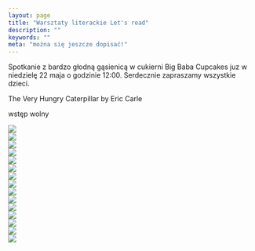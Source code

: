 ```yaml
---
layout: page
title: "Warsztaty literackie Let's read"
description: ""
keywords: ""
meta: "można się jeszcze dopisać!"
---
```


Spotkanie z bardzo głodną gąsienicą w cukierni Big Baba Cupcakes juz w niedzielę
22 maja o godzinie 12:00. Serdecznie zapraszamy wszystkie dzieci.

The Very Hungry Caterpillar by Eric Carle

wstęp wolny

<section class="gallery">
    <div class="galleryItem">
        <div class="stack twisted">
            <a href="http://interpc.pl/~mlewinterpc/myschoolofenglish/images/large/literary-workshops-2015/1.jpg">
                <img src="http://interpc.pl/~mlewinterpc/myschoolofenglish/images/small/literary-workshops-2015/1.jpg"/>
            </a>
        </div>
    </div>
    <div class="galleryItem">
        <div class="stack twisted">
            <a href="http://interpc.pl/~mlewinterpc/myschoolofenglish/images/large/literary-workshops-2015/2.jpg">
                <img src="http://interpc.pl/~mlewinterpc/myschoolofenglish/images/small/literary-workshops-2015/2.jpg"/>
            </a>
        </div>
    </div>
    <div class="galleryItem">
        <div class="stack twisted">
            <a href="http://interpc.pl/~mlewinterpc/myschoolofenglish/images/large/literary-workshops-2015/3.jpg">
                <img src="http://interpc.pl/~mlewinterpc/myschoolofenglish/images/small/literary-workshops-2015/3.jpg"/>
            </a>
        </div>
    </div>
    <div class="galleryItem">
        <div class="stack twisted">
            <a href="http://interpc.pl/~mlewinterpc/myschoolofenglish/images/large/literary-workshops-2015/4.jpg">
                <img src="http://interpc.pl/~mlewinterpc/myschoolofenglish/images/small/literary-workshops-2015/4.jpg"/>
            </a>
        </div>
    </div>
    <div class="galleryItem">
        <div class="stack twisted">
            <a href="http://interpc.pl/~mlewinterpc/myschoolofenglish/images/large/literary-workshops-2015/5.jpg">
                <img src="http://interpc.pl/~mlewinterpc/myschoolofenglish/images/small/literary-workshops-2015/5.jpg"/>
            </a>
        </div>
    </div>
    <div class="galleryItem">
        <div class="stack twisted">
            <a href="http://interpc.pl/~mlewinterpc/myschoolofenglish/images/large/literary-workshops-2015/6.jpg">
                <img src="http://interpc.pl/~mlewinterpc/myschoolofenglish/images/small/literary-workshops-2015/6.jpg"/>
            </a>
        </div>
    </div>
    <div class="galleryItem">
        <div class="stack twisted">
            <a href="http://interpc.pl/~mlewinterpc/myschoolofenglish/images/large/literary-workshops-2015/7.jpg">
                <img src="http://interpc.pl/~mlewinterpc/myschoolofenglish/images/small/literary-workshops-2015/7.jpg"/>
            </a>
        </div>
    </div>
    <div class="galleryItem">
        <div class="stack twisted">
            <a href="http://interpc.pl/~mlewinterpc/myschoolofenglish/images/large/literary-workshops-2015/8.jpg">
                <img src="http://interpc.pl/~mlewinterpc/myschoolofenglish/images/small/literary-workshops-2015/8.jpg"/>
            </a>
        </div>
    </div>
    <div class="galleryItem">
        <div class="stack twisted">
            <a href="http://interpc.pl/~mlewinterpc/myschoolofenglish/images/large/literary-workshops-2015/9.jpg">
                <img src="http://interpc.pl/~mlewinterpc/myschoolofenglish/images/small/literary-workshops-2015/9.jpg"/>
            </a>
        </div>
    </div>
    <div class="galleryItem">
        <div class="stack twisted">
            <a href="http://interpc.pl/~mlewinterpc/myschoolofenglish/images/large/literary-workshops-2015/10.jpg">
                <img src="http://interpc.pl/~mlewinterpc/myschoolofenglish/images/small/literary-workshops-2015/10.jpg"/>
            </a>
        </div>
    </div>
    <div class="galleryItem">
        <div class="stack twisted">
            <a href="http://interpc.pl/~mlewinterpc/myschoolofenglish/images/large/literary-workshops-2015/11.jpg">
                <img src="http://interpc.pl/~mlewinterpc/myschoolofenglish/images/small/literary-workshops-2015/11.jpg"/>
            </a>
        </div>
    </div>
    <div class="galleryItem">
        <div class="stack twisted">
            <a href="http://interpc.pl/~mlewinterpc/myschoolofenglish/images/large/literary-workshops-2015/12.jpg">
                <img src="http://interpc.pl/~mlewinterpc/myschoolofenglish/images/small/literary-workshops-2015/12.jpg"/>
            </a>
        </div>
    </div>
    <div class="galleryItem">
        <div class="stack twisted">
            <a href="http://interpc.pl/~mlewinterpc/myschoolofenglish/images/large/literary-workshops-2015/13.jpg">
                <img src="http://interpc.pl/~mlewinterpc/myschoolofenglish/images/small/literary-workshops-2015/13.jpg"/>
            </a>
        </div>
    </div>
    <div class="galleryItem">
        <div class="stack twisted">
            <a href="http://interpc.pl/~mlewinterpc/myschoolofenglish/images/large/literary-workshops-2015/14.jpg">
                <img src="http://interpc.pl/~mlewinterpc/myschoolofenglish/images/small/literary-workshops-2015/14.jpg"/>
            </a>
        </div>
    </div>
    <div class="galleryItem">
        <div class="stack twisted">
            <a href="http://interpc.pl/~mlewinterpc/myschoolofenglish/images/large/literary-workshops-2015/15.jpg">
                <img src="http://interpc.pl/~mlewinterpc/myschoolofenglish/images/small/literary-workshops-2015/15.jpg"/>
            </a>
        </div>
    </div>
</section>